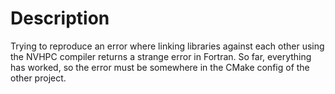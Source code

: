 # Description

Trying to reproduce an error where linking libraries against each other using the NVHPC compiler returns a strange error in Fortran.
So far, everything has worked, so the error must be somewhere in the CMake config of the other project.